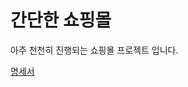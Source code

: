 # 간단한 쇼핑몰

아주 천천히 진행되는 쇼핑몰 프로젝트 입니다.

[명세서](https://docs.google.com/presentation/d/16vdPB7ACHmY8jmFKQP5jLajT8XakD37dZUzITi1Uz_o/edit#slide=id.g112112406c1_1_12)
